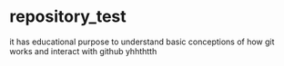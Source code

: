 # repository_test
it has educational purpose to understand basic conceptions of how git works and interact with github
yhhthtth